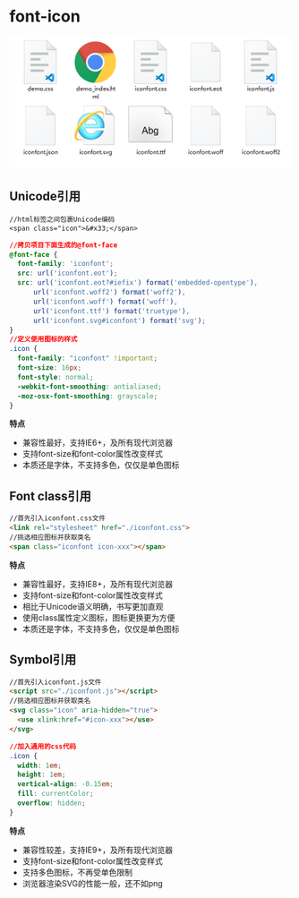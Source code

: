 # font-icon
![font-icon代码文件](./images/font-icon.png)
## Unicode引用
```hrml
//html标签之间包裹Unicode编码
<span class="icon">&#x33;</span>
```
```css
//拷贝项目下面生成的@font-face
@font-face {
  font-family: 'iconfont';
  src: url('iconfont.eot');
  src: url('iconfont.eot?#iefix') format('embedded-opentype'),
      url('iconfont.woff2') format('woff2'),
      url('iconfont.woff') format('woff'),
      url('iconfont.ttf') format('truetype'),
      url('iconfont.svg#iconfont') format('svg');
}
//定义使用图标的样式
.icon {
  font-family: "iconfont" !important;
  font-size: 16px;
  font-style: normal;
  -webkit-font-smoothing: antialiased;
  -moz-osx-font-smoothing: grayscale;
}
```
**特点**
- 兼容性最好，支持IE6+，及所有现代浏览器
- 支持font-size和font-color属性改变样式
- 本质还是字体，不支持多色，仅仅是单色图标

## Font class引用
```html
//首先引入iconfont.css文件
<link rel="stylesheet" href="./iconfont.css">
//挑选相应图标并获取类名
<span class="iconfont icon-xxx"></span>
```
**特点**
- 兼容性最好，支持IE8+，及所有现代浏览器
- 支持font-size和font-color属性改变样式
- 相比于Unicode语义明确，书写更加直观
- 使用class属性定义图标，图标更换更为方便
- 本质还是字体，不支持多色，仅仅是单色图标

## Symbol引用
```html
//首先引入iconfont.js文件
<script src="./iconfont.js"></script>
//挑选相应图标并获取类名
<svg class="icon" aria-hidden="true">
  <use xlink:href="#icon-xxx"></use>
</svg>
```
```css
//加入通用的css代码
.icon {
  width: 1em;
  height: 1em;
  vertical-align: -0.15em;
  fill: currentColor;
  overflow: hidden;
}
```
**特点**
- 兼容性较差，支持IE9+，及所有现代浏览器
- 支持font-size和font-color属性改变样式
- 支持多色图标，不再受单色限制
- 浏览器渲染SVG的性能一般，还不如png